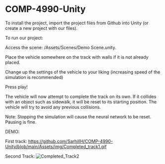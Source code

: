 # COMP-4990-Unity
To install the project, import the project files from Github into Unity (or create a new project with our files). 

To run our project: 

Access the scene: /Assets/Scenes/Demo Scene.unity.  

Place the vehicle somewhere on the track with walls if it is not already placed. 

Change up the settings of the vehicle to your liking (increasing speed of the simulation is recommended) 

Press play! 

The vehicle will now attempt to complete the track on its own. If it collides with an object such as sidewalk, it will be reset to its starting position. The vehicle will try to avoid any previous collisions. 

Note: Stopping the simulation will cause the neural network to be reset. Pausing is fine.

DEMO:

First track:
https://github.com/SarhillH/COMP-4990-Unity/blob/main/Assets/img/Completed_track1.gif

Second Track:
![Completed_Track2](https://user-images.githubusercontent.com/57197455/148327990-81d32373-d1eb-497a-a4b2-409c5eda18e2.gif)
